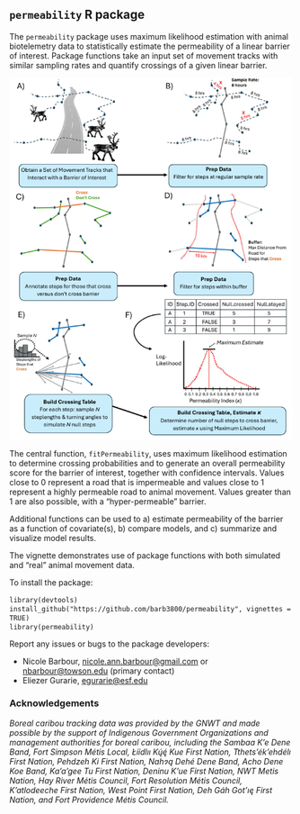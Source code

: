 ## `permeability` R package

The `permeability` package uses maximum likelihood estimation with animal biotelemetry data to statistically estimate the permeability of a linear barrier of interest. Package functions take an input set of movement tracks with similar sampling rates and quantify crossings of a given linear barrier.

![*Figure 1. Diagram illustrating analysis steps using the permeability package with a set of movement data.*](vignettes/figures/MethodsDiagram.png)

The central function, `fitPermeability`, uses maximum likelihood estimation to determine crossing probabilities and to generate an overall permeability score for the barrier of interest, together with confidence intervals. Values close to 0 represent a road that is impermeable and values close to 1 represent a highly permeable road to animal movement. Values greater than 1 are also possible, with a “hyper-permeable” barrier.

Additional functions can be used to a) estimate permeability of the barrier as a function of covariate(s), b) compare models, and c) summarize and visualize model results.

The vignette demonstrates use of package functions with both simulated and “real” animal movement data.

To install the package:

```
library(devtools)
install_github("https://github.com/barb3800/permeability", vignettes = TRUE)
library(permeability)
```

Report any issues or bugs to the package developers:
- Nicole Barbour, nicole.ann.barbour@gmail.com or nbarbour@towson.edu (primary contact)
- Eliezer Gurarie, egurarie@esf.edu


### Acknowledgements

*Boreal caribou tracking data was provided by the GNWT and made possible by the support of Indigenous Government Organizations and management authorities for boreal caribou, including the Sambaa K’e Dene Band, Fort Simpson Métis Local, Łı́ı́dlıı Kų́ę́ Kue First Nation, Tthets’ék’ehdélı First Nation, Pehdzeh Ki First Nation, Nahɂą Dehé Dene Band, Acho Dene Koe Band, Ka’a’gee Tu First Nation, Deninu K’ue First Nation, NWT Metis Nation, Hay River Métis Council, Fort Resolution Métis Council, K’atlodeeche First Nation, West Point First Nation, Deh Gáh Got’ıę First Nation, and Fort Providence Métis Council.*
